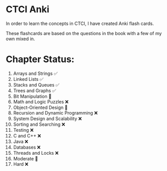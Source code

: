 # CTCI Anki
In order to learn the concepts in CTCI, I have created Anki flash cards.

These flashcards are based on the questions in the book with a few of my own mixed in. 


# Chapter Status:
1. Arrays and Strings                     ✅
2. Linked Lists                           ✅
3. Stacks and Queues                      ✅
4. Trees and Graphs                       ✅
5. Bit Manipulation                       🚧
6. Math and Logic Puzzles                 ❌
7. Object-Oriented Design                 🚧
8. Recursion and Dynamic Programming      ❌
9. System Design and Scalability          ❌
10. Sorting and Searching                 ❌
11. Testing                               ❌
12. C and C++                             ❌
13. Java                                  ❌
14. Databases                             ❌
15. Threads and Locks                     ❌
16. Moderate                              🚧
17. Hard                                  ❌
